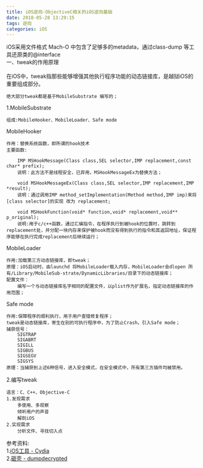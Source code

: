 ```yaml
---
title: iOS逆向-ObjectiveC相关的iOS逆向基础
date: 2018-05-28 13:29:15
tags: 逆向
categories: iOS
---
```

 
iOS采用文件格式 Mach-O 中包含了足够多的metadata，通过class-dump 等工具还原类的@interface<br>
一、tweak的作用原理<br>  
在iOS中，tweak指那些能够增强其他执行程序功能的动态链接库，是越狱iOS的重要组成部分。<br>

<!--more-->
 
	绝大部分tweak都是基于MobileSubstrate 编写的；
1.MobileSubstrate

	组成:MobileHooker、MobileLoader、Safe mode
MobileHooker
	
	作用：替换系统函数，即所谓的hook技术
	主要函数:
		
		IMP MSHookMessage(Class class,SEL selector,IMP replacement,const char* prefix);
		说明：此方法不是线程安全，已弃用，MSHookMessageEx为替换方法；
		
		void MSHookMessageEx(Class class,SEL selector,IMP replacement,IMP *result);
		说明：通过调用IMP method_setImplementation(Method method,IMP imp)来将[class selector]的实现 改为 replacement; 
		
		void MSHookFunction(void* function,void* replacement,void** p_original);
		说明:用于c/c++函数，通过汇编指令，在程序执行到被hook的位置时，跳转到replacement处，并分配一块内存来保护被hook而没有得到执行的指令和其返回地址，保证程序能够在执行完成replacement后继续运行；
MobileLoader

	作用:加载第三方动态链接库，即tweak；
	原理：iOS启动时，由launchd 将MobileLoader载入内存，MobileLoader会dlopen 所有/Library/MobileSub-strate/DynamicLibraries/目录下的动态链接库；
	配置文件：
		编写一个与动态链接库名字相同的配置文件，以plist作为扩展名，指定动态链接库的作用范围；
Safe mode

	作用:保障程序的顺利执行，用于用户查错修复程序；
	tweak是动态链接库，寄生在别的可执行程序中，为了防止Crash，引入Safe mode；
	捕获信号：
		SIGTRAP
		SIGABRT
		SIGILL
		SIGBUS
		SIGSEGV
		SIGSYS
	原理：当捕获到上述6种信号，进入安全模式，在安全模式中，所有第三方插件均被禁用。
2.编写tweak

	语言：C、C++、Objective-C
	1.发现需求
		多使用、多观察
		倾听用户的声音
		解剖iOS
	2.实现需求
		分析文件、寻找切入点
		
 	
 
 参考资料:		
 1.[iOS工具 - Cydia](http://cydia.radare.org/)<br>
 2.[砸壳 - dumpdecrypted](https://github.com/stefanesser/dumpdecrypted/archive/master.zip)